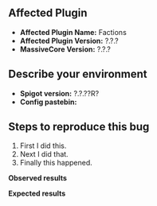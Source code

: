 ## Affected Plugin
<!-- You can fetch your versions ingame by running /f version and /massivecore version -->
- **Affected Plugin Name:** Factions
- **Affected Plugin Version:** ?.?.?
- **MassiveCore Version:** ?.?.?

## Describe your environment
<!--- Please fetch your Spigot version by running /version on your server-->
- **Spigot version:** ?.?.??R?
- **Config pastebin:** 

## Steps to reproduce this bug
<!--- Provide an unambiguous set of steps to reproduce this bug. -->
  1. First I did this.
  2. Next I did that.
  3. Finally this happened.

**Observed results**
<!--- Tell us what has happened. This can be a description -->
<!--- a screenshot posted on imgur.com or a log error output posted on pastebin.com. -->
<!--- Ideally, do a combination of all three. -->


**Expected results**
<!--- Tell us what should happen -->

